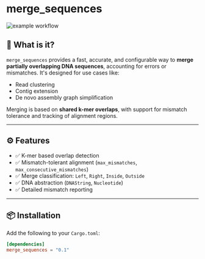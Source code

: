 # merge_sequences
![example workflow](https://github.com/Dr-TSteimle/merge_sequences/actions/workflows/rust.yml/badge.svg)

## 🔬 What is it?

`merge_sequences` provides a fast, accurate, and configurable way to **merge partially overlapping DNA sequences**, accounting for errors or mismatches. It's designed for use cases like:

- Read clustering
- Contig extension
- De novo assembly graph simplification

Merging is based on **shared k-mer overlaps**, with support for mismatch tolerance and tracking of alignment regions.

---

## ⚙️ Features

- ✅ K-mer based overlap detection
- ✅ Mismatch-tolerant alignment (`max_mismatches`, `max_consecutive_mismatches`)
- ✅ Merge classification: `Left`, `Right`, `Inside`, `Outside`
- ✅ DNA abstraction (`DNAString`, `Nucleotide`)
- ✅ Detailed mismatch reporting

---

## 📦 Installation

Add the following to your `Cargo.toml`:

```toml
[dependencies]
merge_sequences = "0.1"
```
